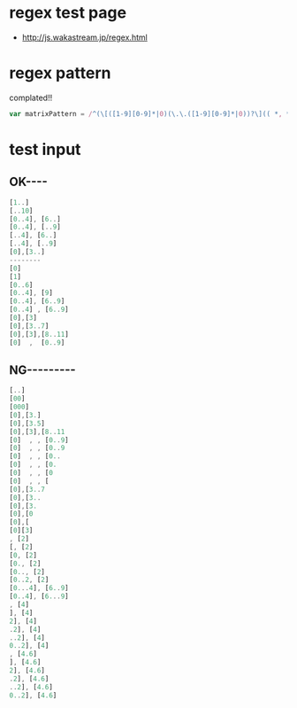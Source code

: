 # regex test page
- http://js.wakastream.jp/regex.html

# regex pattern
complated!!
```javascript
var matrixPattern = /^(\[([1-9][0-9]*|0)(\.\.([1-9][0-9]*|0))?\](( *, *(?=\[[\]\[ ,.0-9]+\]$))|$))+$/;
```
# test input
## OK----
```javascript
[1..]
[..10]
[0..4], [6..]
[0..4], [..9]
[..4], [6..]
[..4], [..9]
[0],[3..]
--------
[0]
[1]
[0..6]
[0..4], [9]
[0..4], [6..9]
[0..4] , [6..9]
[0],[3]
[0],[3..7]
[0],[3],[8..11]
[0]  ,  [0..9]
```

## NG---------
```javascript
[..]
[00]
[000]
[0],[3.]
[0],[3.5]
[0],[3],[8..11
[0]  , , [0..9]
[0]  , , [0..9
[0]  , , [0..
[0]  , , [0.
[0]  , , [0
[0]  , , [
[0],[3..7
[0],[3..
[0],[3.
[0],[0
[0],[
[0][3]
, [2]
[, [2]
[0, [2]
[0., [2]
[0.., [2]
[0..2, [2]
[0...4], [6..9]
[0..4], [6...9]
, [4]
], [4]
2], [4]
.2], [4]
..2], [4]
0..2], [4]
, [4.6]
], [4.6]
2], [4.6]
.2], [4.6]
..2], [4.6]
0..2], [4.6]
```
